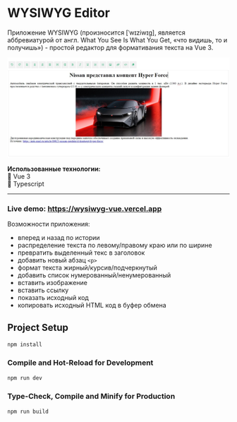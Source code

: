 # WYSIWYG Editor

Приложение WYSIWYG (произносится [ˈwɪziwɪɡ], является аббревиатурой от англ. What You See Is What You Get, «что видишь, то и получишь») - простой редактор для формативания текста на Vue 3.

![WYSIWYG Vue](src/assets/preview.jpg "Preview WYSIWYG Editor")

**Использованные технологии:**  
:small_orange_diamond: Vue 3  
:small_orange_diamond: Typescript

---

### Live demo: https://wysiwyg-vue.vercel.app

Возможности приложения:

- вперед и назад по истории
- распределение текста по левому/правому краю или по ширине
- превратить выделенный текс в заголовок
- добавить новый абзац `<p>`
- формат текста жирный/курсив/подчеркнутый
- добавить список нумерованный/ненумерованный
- вставить изображение
- вставить ссылку
- показать исходный код
- копировать исходный HTML код в буфер обмена

## Project Setup

```sh
npm install
```

### Compile and Hot-Reload for Development

```sh
npm run dev
```

### Type-Check, Compile and Minify for Production

```sh
npm run build
```
